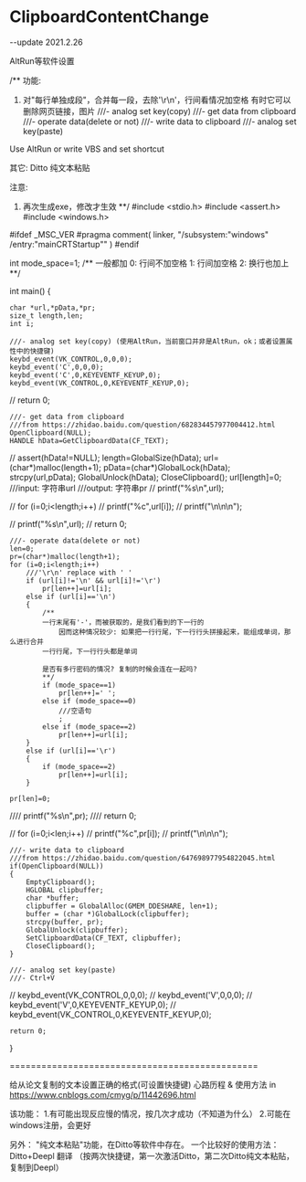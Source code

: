 # ClipboardContentChange


--update 2021.2.26

AltRun等软件设置


/**
功能:
1. 对"每行单独成段"，合并每一段，去除'\r\n'，行间看情况加空格
有时它可以删除网页链接，图片
///- analog set key(copy)
///- get data from clipboard
///- operate data(delete or not)
///- write data to clipboard
///- analog set key(paste)

Use AltRun or write VBS and set shortcut

其它:
Ditto 纯文本粘贴

注意:
1. 再次生成exe，修改才生效
**/
#include <stdio.h>
#include <assert.h>
#include <windows.h>

#ifdef _MSC_VER
#pragma comment( linker, "/subsystem:\"windows\" /entry:\"mainCRTStartup\"" )
#endif

int mode_space=1;
/**
一般都加
0: 行间不加空格
1: 行间加空格
2: 换行也加上
**/

int main()
{

    char *url,*pData,*pr;
    size_t length,len;
    int i;

    ///- analog set key(copy) (使用AltRun，当前窗口并非是AltRun，ok；或者设置属性中的快捷键)
    keybd_event(VK_CONTROL,0,0,0);
    keybd_event('C',0,0,0);
    keybd_event('C',0,KEYEVENTF_KEYUP,0);
    keybd_event(VK_CONTROL,0,KEYEVENTF_KEYUP,0);
//    return 0;

    ///- get data from clipboard
    ///from https://zhidao.baidu.com/question/682834457977004412.html
    OpenClipboard(NULL);
    HANDLE hData=GetClipboardData(CF_TEXT);
//    assert(hData!=NULL);
    length=GlobalSize(hData);
    url=(char*)malloc(length+1);
    pData=(char*)GlobalLock(hData);
    strcpy(url,pData);
    GlobalUnlock(hData);
    CloseClipboard();
    url[length]=0;
    ///input: 字符串url
    ///output: 字符串pr
//    printf("%s\n",url);

//    for (i=0;i<length;i++)
//        printf("%c",url[i]);
//    printf("\n\n\n");

//    printf("%s\n",url);
//    return 0;

    ///- operate data(delete or not)
    len=0;
    pr=(char*)malloc(length+1);
    for (i=0;i<length;i++)
        ///'\r\n' replace with ' '
        if (url[i]!='\n' && url[i]!='\r')
            pr[len++]=url[i];
        else if (url[i]=='\n')
        {
            /**
            一行末尾有'-'，而被获取的，是我们看到的下一行的
                因而这种情况较少: 如果把一行行尾，下一行行头拼接起来，能组成单词，那么进行合并
            一行行尾，下一行行头都是单词

            是否有多行密码的情况? 复制的时候会连在一起吗?
            **/
            if (mode_space==1)
                pr[len++]=' ';
            else if (mode_space==0)
                ///空语句
                ;
            else if (mode_space==2)
                pr[len++]=url[i];
        }
        else if (url[i]=='\r')
        {
            if (mode_space==2)
                pr[len++]=url[i];
        }

    pr[len]=0;

////    printf("%s\n",pr);
////    return 0;


//    for (i=0;i<len;i++)
//        printf("%c",pr[i]);
//    printf("\n\n\n");

    ///- write data to clipboard
    ///from https://zhidao.baidu.com/question/647698977954822045.html
    if(OpenClipboard(NULL))
    {
        EmptyClipboard();
        HGLOBAL clipbuffer;
        char *buffer;
        clipbuffer = GlobalAlloc(GMEM_DDESHARE, len+1);
        buffer = (char *)GlobalLock(clipbuffer);
        strcpy(buffer, pr);
        GlobalUnlock(clipbuffer);
        SetClipboardData(CF_TEXT, clipbuffer);
        CloseClipboard();
    }

    ///- analog set key(paste)
    ///- Ctrl+V
//    keybd_event(VK_CONTROL,0,0,0);
//    keybd_event('V',0,0,0);
//    keybd_event('V',0,KEYEVENTF_KEYUP,0);
//    keybd_event(VK_CONTROL,0,KEYEVENTF_KEYUP,0);

    return 0;
}









===============================================

给从论文复制的文本设置正确的格式(可设置快捷键)
心路历程 & 使用方法
in https://www.cnblogs.com/cmyg/p/11442696.html

该功能：
1.有可能出现反应慢的情况，按几次才成功（不知道为什么）
2.可能在windows注册，会更好

另外：
"纯文本粘贴"功能，在Ditto等软件中存在。
一个比较好的使用方法：
Ditto+Deepl 翻译 （按两次快捷键，第一次激活Ditto，第二次Ditto纯文本粘贴，复制到Deepl）

